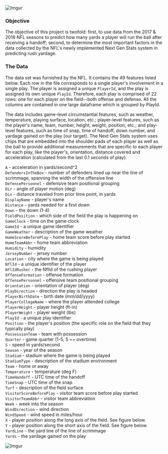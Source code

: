 ![Imgur](https://i.imgur.com/DRLTW0j.png)

### Objective

The objective of this project is twofold: first, to use data from the 2017 & 2018 NFL seasons to predict how many yards a player will run the ball after receiving a handoff; second, to determine the most important factors in the data collected by the NFL's newly implemented Next Gen Stats system in predicting rush yardage.

### The Data

The data set was furnished by the NFL. It contains the 49 features listed below. Each row in the file corresponds to a single player's involvement in a single play. The player is assigned a unique `PlayerId`, and the play is assigned its own unique `PlayId`. Therefore, each play is comprised of 22 rows: one for each player on the field--both offense and defense. All the columns are contained in one large dataframe which is grouped by PlayId.  

The data includes game-level circumstantial features, such as weather, temperature, playing surface, location, etc.; player-level features, such as the player's name, team, number, height, weight, position, etc.; and play-level features, such as time of snap, time of handoff, down number, and yardage gained on the play (our target). The Next Gen Stats system uses chips that are embedded into the shoulder pads of each player as well as the ball to provide additional measurements that are specific to each player for each play, like the player's, orientation, distance covered and acceleration (calculated from the last 0.1 seconds of play).
   
`A` - acceleration in yards/second^2  
`DefendersInTheBox` - number of defenders lined up near the line of scrimmage, spanning the width of the offensive line   
`DefensePersonnel` - defensive team positional grouping  
`Dir` - angle of player motion (deg)  
`Dis` - distance traveled from prior time point, in yards  
`DisplayName` - player's name  
`Distance` - yards needed for a first down  
`Down` - the down (1-4)  
`FieldPosition` - which side of the field the play is happening on  
`GameClock` - time on the game clock  
`GameId` - a unique game identifier  
`GameWeather` - description of the game weather  
`HomeScoreBeforePlay` - home team score before play started  
`HomeTeamAbbr` - home team abbreviation  
`Humidity` - humidity  
`JerseyNumber` - jersey number  
`Location` - city where the game is being played  
`NflId` - a unique identifier of the player  
`NflIdRusher` - the NflId of the rushing player  
`OffenseFormation` - offense formation  
`OffensePersonnel` - offensive team positional grouping  
`Orientation` - orientation of player (deg)  
`PlayDirection` - direction the play is headed  
`PlayerBirthDate` - birth date (mm/dd/yyyy)  
`PlayerCollegeName` - where the player attended college  
`PlayerHeight` - player height (ft-in)  
`PlayerWeight` - player weight (lbs)  
`PlayId` - a unique play identifier  
`Position` - the player's position (the specific role on the field that they typically play)  
`PossessionTeam` - team with possession  
`Quarter` - game quarter (1-5, 5 == overtime)  
`S` - speed in yards/second  
`Season` - year of the season  
`Stadium` - stadium where the game is being played  
`StadiumType` - description of the stadium environment  
`Team` - home or away  
`Temperature` - temperature (deg F)  
`TimeHandoff` - UTC time of the handoff  
`TimeSnap` - UTC time of the snap  
`Turf` - description of the field surface  
`VisitorScoreBeforePlay` - visitor team score before play started  
`VisitorTeamAbbr` - visitor team abbreviation  
`Week` - week into the season  
`WindDirection` - wind direction  
`WindSpeed` - wind speed in miles/hour  
`X` - player position along the long axis of the field. See figure below.  
`Y` - player position along the short axis of the field. See figure below.  
`YardLine` - the yard line of the line of scrimmage  
`Yards` - the yardage gained on the play    

![Imgur](https://i.imgur.com/5VEBeJD.png)
